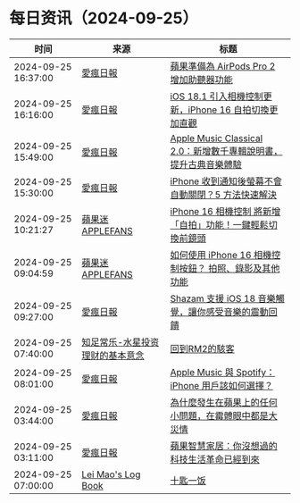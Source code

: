 ﻿# 每日资讯（2024-09-25）

|时间|来源|标题|
|---|---|---|
|2024-09-25 16:37:00|[愛瘋日報](http://www.iphonetaiwan.org/feeds/posts/default)|[蘋果準備為 AirPods Pro 2 增加助聽器功能](https://www.iphonetaiwan.org/2024/09/airpods-pro2-hearing-aid-function.html)|
|2024-09-25 16:16:00|[愛瘋日報](http://www.iphonetaiwan.org/feeds/posts/default)|[iOS 18.1 引入相機控制更新，iPhone 16 自拍切換更加直觀](https://www.iphonetaiwan.org/2024/09/ios18-1-camera-selfie.html)|
|2024-09-25 15:49:00|[愛瘋日報](http://www.iphonetaiwan.org/feeds/posts/default)|[Apple Music Classical 2.0：新增數千專輯說明書，提升古典音樂體驗](https://www.iphonetaiwan.org/2024/09/apple-music-classical-2-update-album-booklets.html)|
|2024-09-25 15:30:00|[愛瘋日報](http://www.iphonetaiwan.org/feeds/posts/default)|[iPhone 收到通知後螢幕不會自動關閉？5 方法快速解決](https://www.iphonetaiwan.org/2024/09/iphone-screen-wont-turn-off-after-notifications.html)|
|2024-09-25 10:21:27|[蘋果迷 APPLEFANS](https://applefans.today/feed/)|[iPhone 16 相機控制 將新增「自拍」功能！一鍵輕鬆切換前鏡頭](https://applefans.today/2024-09-ios-18-1-beta-5-selfie-camera-control/)|
|2024-09-25 09:04:59|[蘋果迷 APPLEFANS](https://applefans.today/feed/)|[如何使用 iPhone 16 相機控制按鈕？ 拍照、錄影及其他功能](https://applefans.today/2024-how-to-use-iphone-16-camera-control-button/)|
|2024-09-25 09:27:00|[愛瘋日報](http://www.iphonetaiwan.org/feeds/posts/default)|[Shazam 支援 iOS 18 音樂觸覺，讓你感受音樂的震動回饋](https://www.iphonetaiwan.org/2024/09/shazam-ios18-music-haptics-experience.html)|
|2024-09-25 07:40:00|[知足常乐-水星投资理财的基本意念](http://mercurychong.blogspot.com/feeds/posts/default)|[回到RM2的駭客](http://mercurychong.blogspot.com/2024/09/rm2.html)|
|2024-09-25 08:01:00|[愛瘋日報](http://www.iphonetaiwan.org/feeds/posts/default)|[Apple Music 與 Spotify：iPhone 用戶該如何選擇？](https://www.iphonetaiwan.org/2024/09/apple-music-vs-spotify-iphone.html)|
|2024-09-25 03:44:00|[愛瘋日報](http://www.iphonetaiwan.org/feeds/posts/default)|[為什麼發生在蘋果上的任何小問題，在霉體眼中都是大災情](https://www.iphonetaiwan.org/2024/09/media-exaggerates-iphone-issues.html)|
|2024-09-25 03:11:00|[愛瘋日報](http://www.iphonetaiwan.org/feeds/posts/default)|[蘋果智慧家居：你沒想過的科技生活革命已經到來](https://www.iphonetaiwan.org/2024/09/apple-smart-home-integration.html)|
|2024-09-25 07:00:00|[Lei Mao's Log Book](https://leimao.github.io/atom.xml)|[十匙一饭](https://leimao.github.io/essay/%E5%8D%81%E5%8C%99%E4%B8%80%E9%A5%AD/)|
